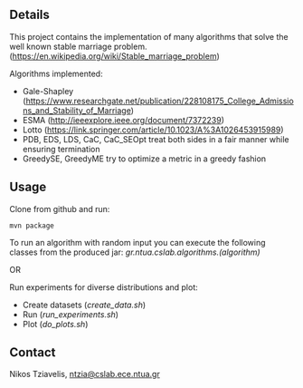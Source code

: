 Details
-------
This project contains the implementation of many algorithms that solve the well known stable marriage problem. (https://en.wikipedia.org/wiki/Stable_marriage_problem)

Algorithms implemented:
* Gale-Shapley (https://www.researchgate.net/publication/228108175_College_Admissions_and_Stability_of_Marriage)
* ESMA (http://ieeexplore.ieee.org/document/7372239)
* Lotto (https://link.springer.com/article/10.1023/A%3A1026453915989)
* PDB, EDS, LDS, CaC, CaC_SEOpt treat both sides in a fair manner while ensuring termination
* GreedySE, GreedyME try to optimize a metric in a greedy fashion

Usage
-----
Clone from github and run:
```
mvn package
```
To run an algorithm with random input you can execute the following classes from the produced jar:
*gr.ntua.cslab.algorithms.(algorithm)*

OR

Run experiments for diverse distributions and plot:
* Create datasets (*create_data.sh*)
* Run (*run_experiments.sh*)
* Plot (*do_plots.sh*)

Contact
-------
Nikos Tziavelis, ntzia@cslab.ece.ntua.gr

